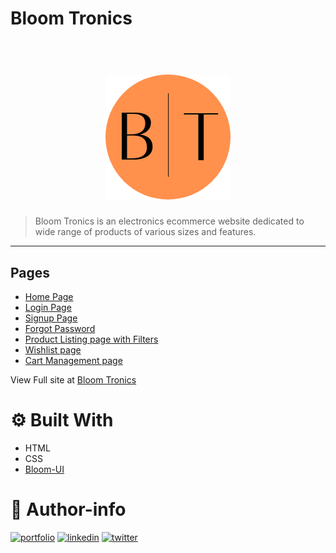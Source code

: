 # Bloom Tronics
<h1 align="center">
<br />
<a href="https://bloom-tronics.vercel.app/"><img src="./images\logo.png" alt="Bloom Tronics" width="200"></a>

<br/>
</h1>

> Bloom Tronics is an electronics ecommerce website dedicated to wide range of products of various sizes and features.
---

## Pages

- [Home Page](https://bloom-tronics.vercel.app/index.html)
- [Login Page](https://bloom-tronics.vercel.app/profile/login.html)
- [Signup Page](https://bloom-tronics.vercel.app/profile/signin.html)
- [Forgot Password](https://bloom-tronics.vercel.app/profile/forgot-pass.html)
- [Product Listing page with Filters](https://bloom-tronics.vercel.app/product%20list/product.html)
- [Wishlist page](https://bloom-tronics.vercel.app/Wishlist/wishlist.html)
- [Cart Management page](https://bloom-tronics.vercel.app/Cart/cart.html)

View Full site at <a href="https://bloom-tronics.vercel.app/">Bloom Tronics</a>

# **⚙ Built With**

- HTML
- CSS
- [Bloom-UI](https://bloom-component-library.vercel.app/)


# 🔗 Author-info
[![portfolio](https://img.shields.io/badge/my_portfolio-000?style=for-the-badge&logo=ko-fi&logoColor=white)](https://shrista-site.netlify.app/)
[![linkedin](https://img.shields.io/badge/linkedin-0A66C2?style=for-the-badge&logo=linkedin&logoColor=white)](https://www.linkedin.com/in/shrista-baruah/)
[![twitter](https://img.shields.io/badge/twitter-1DA1F2?style=for-the-badge&logo=twitter&logoColor=white)](https://twitter.com/ShristaBaruah)
